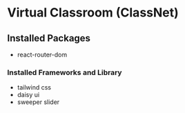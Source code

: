 # Virtual Classroom (ClassNet)

## Installed Packages
- react-router-dom

### Installed Frameworks and Library
- tailwind css
- daisy ui 
- sweeper slider
